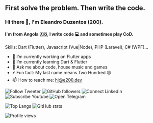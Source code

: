 ## First solve the problem. Then write the code.

### Hi there 👋, I'm Eleandro Duzentos (200).
#### I'm from Angola 🇦🇴, I write code 💻 and sometimes play CoD.

Skills: Dart (Flutter), Javascript (Vue|Node), PHP (Laravel), C# (WPF)...

- 🔭 I’m currently working on Flutter apps
- 🌱 I’m currently learning Dart & Flutter
- 💬 Ask me about code, house music and games
- ⚡ Fun fact: My last name means Two Hundred 😄
- 📫 How to reach me: [hi@e200.dev](mailto:hi@e200.dev)

![Follow Tweeter](https://img.shields.io/twitter/follow/iam_e200?style=social)
![GitHub followers](https://img.shields.io/github/followers/e200?style=social)
![Connect LinkedIn](https://img.shields.io/badge/LinkedIn-Connect-informational?style=social&logo=linkedin)
![Subscribe Youtube](https://www.youtube.com/channel/UCdHPUOS_QF3bCPQnd4_zD8w)
![Open Telegram](https://img.shields.io/badge/Telegram-Connect-informational?style=social&logo=telegram)

![Top Langs](https://github-readme-stats.vercel.app/api/top-langs/?username=e200&layout=compact)
![GitHub stats](https://github-readme-stats.vercel.app/api?username=e200&show_icons=true)

![Profile views](https://gpvc.arturio.dev/e200)
